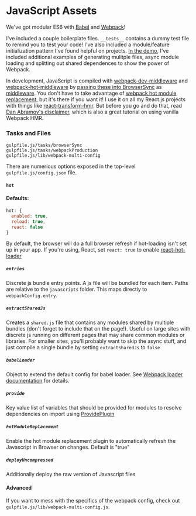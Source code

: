 # JavaScript Assets
We've got modular ES6 with [Babel](http://babeljs.io/) and [Webpack](http://webpack.github.io/)!

I've included a couple boilerplate files. `__tests__` contains a dummy test file to remind you to test your code! I've also included a module/feature initialization pattern I've found helpful on projects. [In the demo](/extras/demo), I've included additional examples of generating mulitple files, async module loading and splitting out shared dependences to show the power of Webpack. 

In development, JavaScript is compiled with [webpack-dev-middleware](https://github.com/webpack/webpack-dev-middleware) and [webpack-hot-middleware](https://github.com/glenjamin/webpack-hot-middleware) by [passing these into BrowserSync](gulpfile.js/tasks/browserSync.js#L14-L19) as [middleware](https://browsersync.io/docs/options/#option-middleware). You don't have to take advantage of [webpack hot module replacement](https://github.com/webpack/docs/wiki/hot-module-replacement-with-webpack), but it's there if you want it! I use it on all my React.js projects with things like [react-transform-hmr](https://github.com/gaearon/react-transform-hmr). But before you go and do that, read [Dan Abramov's disclaimer](https://medium.com/@dan_abramov/hot-reloading-in-react-1140438583bf#.jhcp6x3rl), which is also a great tutorial on using vanilla Webpack HMR.

### Tasks and Files
```
gulpfile.js/tasks/browserSync
gulpfile.js/tasks/webpackProduction
gulpfile.js/lib/webpack-multi-config
```

There are numerious options exposed in the top-level `gulpfile.js/config.json` file.

#### `hot`

#### Defaults:
```js
hot: {
  enabled: true,
  reload: true,
  react: false
}
```

By default, the browser will do a full browser refresh if hot-loading isn't set up in your app. If you're using, React, set `react: true` to enable [react-hot-loader](https://github.com/gaearon/react-hot-loader)

##### `entries`
Discrete js bundle entry points. A js file will be bundled for each item. Paths are relative to the `javascripts` folder. This maps directly to `webpackConfig.entry`.

##### `extractSharedJs`
Creates a `shared.js` file that contains any modules shared by multiple bundles (don't forget to include that on the page!). Useful on large sites with discrete js running on different pages that may share common modules or libraries. For smaller sites, you'll probably want to skip the async stuff, and just compile a single bundle by setting `extractSharedJs` to `false`

##### `babelLoader`
Object to extend the default config for babel loader. See [Webpack loader documentation](https://webpack.github.io/docs/loaders.html#loaders-by-config) for details. 

##### `provide`
Key value list of variables that should be provided for modules to resolve dependencies on import using [ProvidePlugin](https://webpack.github.io/docs/list-of-plugins.html#provideplugin) 

##### `hotModuleReplacement`
Enable the hot module replacement plugin to automatically refresh the Javascript in Browser on changes. Default is "true"

##### `deployUncompressed`
Additionally deploy the raw version of Javascript files

#### Advanced
If you want to mess with the specifics of the webpack config, check out `gulpfile.js/lib/webpack-multi-config.js`.
